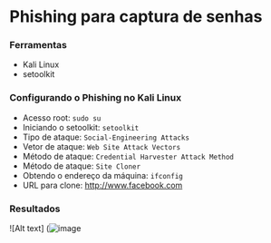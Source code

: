 # Phishing para captura de senhas 

### Ferramentas

  - Kali Linux
  - setoolkit

### Configurando o Phishing no Kali Linux

  - Acesso root: ``` sudo su ```
  - Iniciando o setoolkit: ``` setoolkit ```
  - Tipo de ataque: ``` Social-Engineering Attacks ```
  - Vetor de ataque: ``` Web Site Attack Vectors ```
  - Método de ataque: ```Credential Harvester Attack Method ```
  - Método de ataque: ``` Site Cloner ```
  - Obtendo o endereço da máquina: ``` ifconfig ```
  - URL para clone: http://www.facebook.com

### Resultados

  ![Alt text] (![image](https://github.com/bielramalho/cybersecurity-desafio-phising/assets/103615988/695fc649-c83e-434e-8b03-9452c80a54cd)
